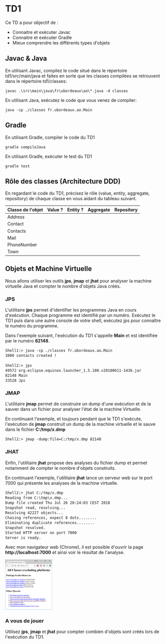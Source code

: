 # TD1

Ce TD a pour objectif de :

* Connaitre et exécuter Javac
* Connaitre et exécuter Gradle
* Mieux comprendre les différents types d'objets

## Javac & Java

En utilisant Javac, compilez le code situé dans le répertoire td1/src/main/java et faites en sorte que les classes compilées se retrouvent dans le répertoire td1/classes:

    javac .\src\main\java\fr\ubordeaux\ao\*.java -d classes

En utilisant Java, exécutez le code que vous venez de compiler:
    
    java -cp ./classes fr.ubordeaux.ao.Main

## Gradle

En utilisant Gradle, compiler le code du TD1

    gradle compileJava

En utilisant Gradle, exécuter le test du TD1

    gradle test

## Rôle des classes (Architecture DDD)

En regardant le code du TD1, précisez le rôle (value, entity, aggregate, repository) de chaque classe en vous aidant du tableau suivant.

| Classe de l'objet | Value ? | Entity ? | Aggregate | Repository |
| ------------------|---------|----------|-----------|------------|
| Address           |         |          |           |            |
| Contact           |         |          |           |            |
| Contacts          |         |          |           |            |
| Mail              |         |          |           |            |
| PhoneNumber       |         |          |           |            |
| Town              |         |          |           |            |

## Objets et Machine Virtuelle

Nous allons utiliser les outils **jps**, **jmap** et **jhat** pour analyser la machine virtuelle Java et compter le nombre d'objets Java créés.

### JPS

L'utilitaire **jps** permet d'identifier les programmes Java en cours d'exécution. Chaque programme est identifié par un numéro. Exécutez le TD1 puis dans une autre console de votre shell, exécutez jps pour connaître le numéro du programme.

Dans l'exemple suivant, l'exécution du TD1 s'appelle **Main** et est identifiée par le numéro **82148**.

    Shell1:> java -cp ./classes fr.ubordeaux.ao.Main
    3000 contacts created ! 

    Shell2:> jps
    49572 org.eclipse.equinox.launcher_1.5.100.v20180611-1436.jar
    82148 Main
    33528 Jps

### JMAP

L'utilitaire **jmap** permet de construire un dump d'une exécution et de la sauver dans un fichier pour analyser l'état de la machine Virtuelle.

En continuant l'exemple, et toujours pendant que le TD1 s'exécute, l'exécution de **jmap** construit un dump de la machine virtuelle et le sauve dans le fichier **C:/tmp/x.dmp**

    Shell2:> jmap -dump:file=C:/tmp/x.dmp 82148

### JHAT

Enfin, l'utilitaire **jhat** propose des analyses du fichier dump et permet notamment de compter le nombre d'objets construits.

En continuant l'exemple, l'utilitaire **jhat** lance un serveur web sur le port 7000 qui présente les analyses de la machine virtuelle.

    Shell2:> jhat C:/tmp/x.dmp
    Reading from C:\tmp\x.dmp...
    Dump file created Thu Jul 26 20:24:03 CEST 2018
    Snapshot read, resolving...
    Resolving 42227 objects...
    Chasing references, expect 8 dots........
    Eliminating duplicate references........
    Snapshot resolved.
    Started HTTP server on port 7000
    Server is ready.

Avec mon navigateur web (Chrome), il est possible d'ouvrir la page **http://localhost:7000** et ainsi voir le résultat de l'analyse.

<img src="jhat.png" alt="image de l'analyse" width="150px"/>

### A vous de jouer

Utilisez **jps**, **jmap** et **jhat** pour compter combien d'objets sont créés lors de l'exécution du TD1.

